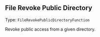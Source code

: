 

##  File Revoke Public Directory 

Type: `FileRevokePublicDirectoryFunction`

Revoke public access from a given directory.






